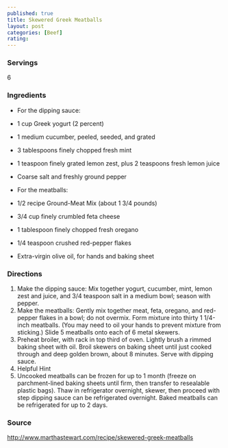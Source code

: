 ```yaml
---
published: true
title: Skewered Greek Meatballs
layout: post
categories: [Beef]
rating: 
---
```

### Servings
6

### Ingredients
- For the dipping sauce:
- 1 cup Greek yogurt (2 percent)
- 1 medium cucumber, peeled, seeded, and grated
- 3 tablespoons finely chopped fresh mint
- 1 teaspoon finely grated lemon zest, plus 2 teaspoons fresh lemon juice
- Coarse salt and freshly ground pepper

- For the meatballs:
- 1/2 recipe Ground-Meat Mix (about 1 3/4 pounds)
- 3/4 cup finely crumbled feta cheese
- 1 tablespoon finely chopped fresh oregano
- 1/4 teaspoon crushed red-pepper flakes
- Extra-virgin olive oil, for hands and baking sheet






### Directions
1. Make the dipping sauce: Mix together yogurt, cucumber, mint, lemon zest and juice, and 3/4 teaspoon salt in a medium bowl; season with pepper.
2. Make the meatballs: Gently mix together meat, feta, oregano, and red-pepper flakes in a bowl; do not overmix. Form mixture into thirty 1 1/4-inch meatballs. (You may need to oil your hands to prevent mixture from sticking.) Slide 5 meatballs onto each of 6 metal skewers.
3. Preheat broiler, with rack in top third of oven. Lightly brush a rimmed baking sheet with oil. Broil skewers on baking sheet until just cooked through and deep golden brown, about 8 minutes. Serve with dipping sauce.
4. Helpful Hint
5. Uncooked meatballs can be frozen for up to 1 month (freeze on parchment-lined baking sheets until firm, then transfer to resealable plastic bags). Thaw in refrigerator overnight, skewer, then proceed with step  dipping sauce can be refrigerated overnight. Baked meatballs can be refrigerated for up to 2 days.

### Source
<a href="http://www.marthastewart.com/recipe/skewered-greek-meatballs" target="new">http://www.marthastewart.com/recipe/skewered-greek-meatballs</a>
